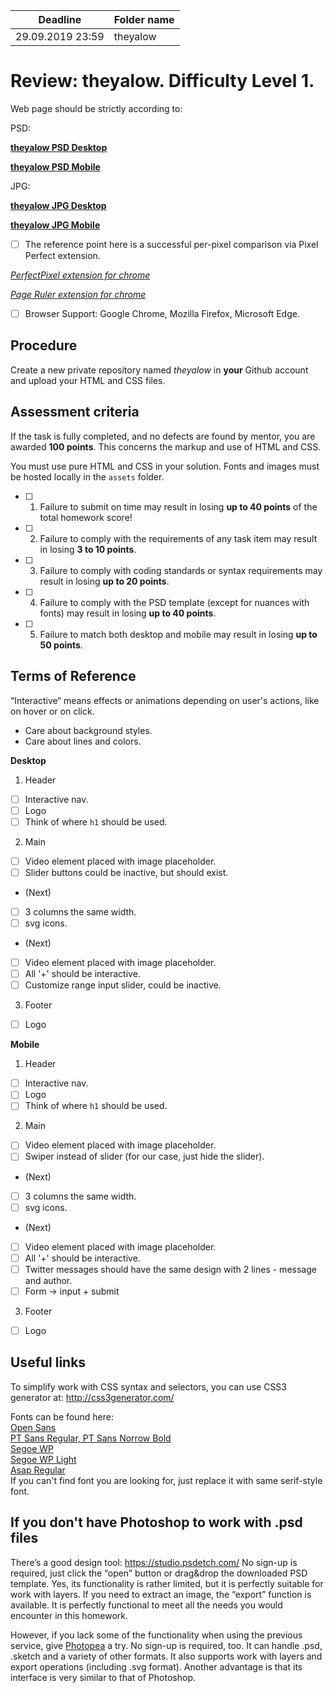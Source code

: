 | Deadline         | Folder name |
| ---------------- | ----------- |
| 29.09.2019 23:59 | theyalow    |

# Review: theyalow. Difficulty Level 1.

Web page should be strictly according to:

PSD:

**[theyalow PSD Desktop](https://github.com/rolling-scopes-school/tasks/blob/master/tasks/markups/level-1/theyalow/THEYALOW%20Desktop.psd)**

**[theyalow PSD Mobile](https://github.com/rolling-scopes-school/tasks/blob/master/tasks/markups/level-1/theyalow/THEYALOW%20mobile.psd)**

JPG:

**[theyalow JPG Desktop](https://github.com/rolling-scopes-school/tasks/blob/master/tasks/markups/level-1/theyalow/THEYALOW%20Desktop.jpg)**

**[theyalow JPG Mobile](https://github.com/rolling-scopes-school/tasks/blob/master/tasks/markups/level-1/theyalow/THEYALOW%20mobile.jpg)**

- [ ] The reference point here is a successful per-pixel comparison via Pixel Perfect extension.

_[PerfectPixel extension for chrome](https://chrome.google.com/webstore/detail/perfectpixel-by-welldonec/dkaagdgjmgdmbnecmcefdhjekcoceebi?hl=en)_

_[Page Ruler extension for chrome](https://chrome.google.com/webstore/detail/page-ruler-redux/giejhjebcalaheckengmchjekofhhmal?hl=en)_

- [ ] Browser Support: Google Chrome, Mozilla Firefox, Microsoft Edge.

## Procedure

Create a new private repository named _theyalow_ in **your** Github account and upload your HTML and CSS files.

## Assessment criteria

If the task is fully completed, and no defects are found by mentor, you are awarded **100 points**. This concerns the markup and use of HTML and CSS.

You must use pure HTML and CSS in your solution. Fonts and images must be hosted locally in the `assets` folder.

- [ ] 1. Failure to submit on time may result in losing **up to 40 points** of the total homework score!
- [ ] 2. Failure to comply with the requirements of any task item may result in losing **3 to 10 points**.
- [ ] 3. Failure to comply with coding standards or syntax requirements may result in losing **up to 20 points**.
- [ ] 4. Failure to comply with the PSD template (except for nuances with fonts) may result in losing **up to 40 points**.
- [ ] 5. Failure to match both desktop and mobile may result in losing **up to 50 points**.

## Terms of Reference

“Interactive“ means effects or animations depending on user's actions, like on hover or on click.

- Care about background styles.
- Care about lines and colors.

**Desktop**

1. Header

- [ ] Interactive nav.
- [ ] Logo
- [ ] Think of where `h1` should be used.

2. Main

- [ ] Video element placed with image placeholder.
- [ ] Slider buttons could be inactive, but should exist.
- (Next)
- [ ] 3 columns the same width.
- [ ] svg icons.
- (Next)
- [ ] Video element placed with image placeholder.
- [ ] All '+' should be interactive.
- [ ] Customize range input slider, could be inactive.

3. Footer

- [ ] Logo

**Mobile**

1. Header

- [ ] Interactive nav.
- [ ] Logo
- [ ] Think of where `h1` should be used.

2. Main

- [ ] Video element placed with image placeholder.
- [ ] Swiper instead of slider (for our case, just hide the slider).
- (Next)
- [ ] 3 columns the same width.
- [ ] svg icons.
- (Next)
- [ ] Video element placed with image placeholder.
- [ ] All '+' should be interactive.
- [ ] Twitter messages should have the same design with 2 lines - message and author.
- [ ] Form -> input + submit

3. Footer

- [ ] Logo

## Useful links

To simplify work with CSS syntax and selectors, you can use CSS3 generator at:
http://css3generator.com/

Fonts can be found here:  
[Open Sans](https://www.fontsquirrel.com/fonts/open-sans)  
[PT Sans Regular, PT Sans Norrow Bold](https://www.fontsquirrel.com/fonts/pt-sans)  
[Segoe WP](https://www.cufonfonts.com/font/segoe-wp)  
[Segoe WP Light](https://www.azfonts.net/families/segoe-wp-light.html)  
[Asap Regular](https://www.fontsquirrel.com/fonts/asap?q%5Bterm%5D=asap&q%5Bsearch_check%5D=Y)  
If you can't find font you are looking for, just replace it with same serif-style font.

## If you don't have Photoshop to work with .psd files

There’s a good design tool: https://studio.psdetch.com/
No sign-up is required, just click the “open” button or drag&drop the downloaded PSD template. Yes, its functionality is rather limited, but it is perfectly suitable for work with layers.
If you need to extract an image, the “export” function is available.
It is perfectly functional to meet all the needs you would encounter in this homework.

However, if you lack some of the functionality when using the previous service, give [Photopea](https://www.photopea.com/) a try.
No sign-up is required, too. It can handle .psd, .sketch and a variety of other formats.
It also supports work with layers and export operations (including .svg format).
Another advantage is that its interface is very similar to that of Photoshop.
